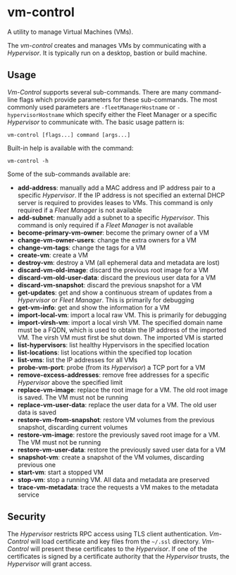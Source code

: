 # vm-control
A utility to manage Virtual Machines (VMs).

The *vm-control* creates and manages VMs by communicating with a *Hypervisor*.
It is typically run on a desktop, bastion or build machine.

## Usage
*Vm-Control* supports several sub-commands. There are many command-line flags
which provide parameters for these sub-commands. The most commonly used
parameters are `-fleetManagerHostname` or `-hypervisorHostname` which specify
either the Fleet Manager or a specific *Hypervisor* to communicate with. The
basic usage pattern is:

```
vm-control [flags...] command [args...]
```

Built-in help is available with the command:

```
vm-control -h
```

Some of the sub-commands available are:

- **add-address**: manually add a MAC address and IP address pair to a specific
                   *Hypervisor*. If the IP address is not specified an external
                   DHCP server is required to provides leases to VMs. This
                   command is only required if a *Fleet Manager* is not
                   available
- **add-subnet**: manually add a subnet to a specific *Hypervisor*. This command
                  is only required if a *Fleet Manager* is not available
- **become-primary-vm-owner**: become the primary owner of a VM
- **change-vm-owner-users**: change the extra owners for a VM
- **change-vm-tags**: change the tags for a VM
- **create-vm**: create a VM
- **destroy-vm**: destroy a VM (all ephemeral data and metadata are lost)
- **discard-vm-old-image**: discard the previous root image for a VM
- **discard-vm-old-user-data**: discard the previous user data for a VM
- **discard-vm-snapshot**: discard the previous snapshot for a VM
- **get-updates**: get and show a continuous stream of updates from a
                   *Hypervisor* or *Fleet Manager*. This is primarily for
                   debugging
- **get-vm-info**: get and show the information for a VM
- **import-local-vm**: import a local raw VM. This is primarily for debugging
- **import-virsh-vm**: import a local virsh VM. The specified domain name must
                       be a FQDN, which is used to obtain the IP address of the
                       imported VM. The virsh VM must first be shut down. The
                       imported VM is started
- **list-hypervisors**: list healthy Hypervisors in the specified location
- **list-locations**: list locations within the specified top location
- **list-vms**: list the IP addresses for all VMs
- **probe-vm-port**: probe (from its *Hypervisor*) a TCP port for a VM
- **remove-excess-addresses**: remove free addresses for a specific *Hypervisor*
                               above the specified limit
- **replace-vm-image**: replace the root image for a VM. The old root image is
                        saved. The VM must not be running
- **replace-vm-user-data**: replace the user data for a VM. The old user data is
                        saved
- **restore-vm-from-snapshot**: restore VM volumes from the previous snapshot,
                                discarding current volumes
- **restore-vm-image**: restore the previously saved root image for a VM. The VM
                        must not be running
- **restore-vm-user-data**: restore the previously saved user data for a VM
- **snapshot-vm**: create a snapshot of the VM volumes, discarding previous one
- **start-vm**: start a stopped VM
- **stop-vm**: stop a running VM. All data and metadata are preserved
- **trace-vm-metadata**: trace the requests a VM makes to the metadata service

## Security
The *Hypervisor* restricts RPC access using TLS client authentication.
*Vm-Control* will load certificate and key files from the
`~/.ssl` directory. *Vm-Control* will present these certificates to
the *Hypervisor*. If one of the certificates is signed by a certificate
authority that the *Hypervisor* trusts, the *Hypervisor* will grant access.

